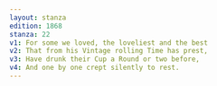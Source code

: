 ```yaml
---
layout: stanza
edition: 1868
stanza: 22
v1: For some we loved, the loveliest and the best
v2: That from his Vintage rolling Time has prest,
v3: Have drunk their Cup a Round or two before,
v4: And one by one crept silently to rest.
---
```

